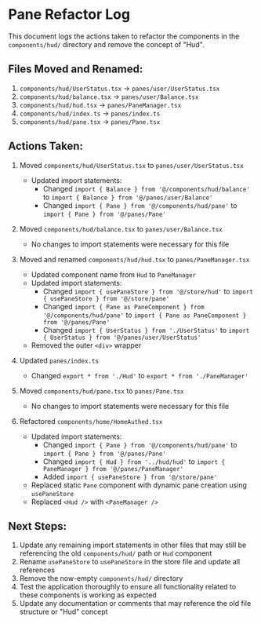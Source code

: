 # Pane Refactor Log

This document logs the actions taken to refactor the components in the `components/hud/` directory and remove the concept of "Hud".

## Files Moved and Renamed:

1. `components/hud/UserStatus.tsx` -> `panes/user/UserStatus.tsx`
2. `components/hud/balance.tsx` -> `panes/user/Balance.tsx`
3. `components/hud/hud.tsx` -> `panes/PaneManager.tsx`
4. `components/hud/index.ts` -> `panes/index.ts`
5. `components/hud/pane.tsx` -> `panes/Pane.tsx`

## Actions Taken:

1. Moved `components/hud/UserStatus.tsx` to `panes/user/UserStatus.tsx`
   - Updated import statements:
     - Changed `import { Balance } from '@/components/hud/balance'` to `import { Balance } from '@/panes/user/Balance'`
     - Changed `import { Pane } from '@/components/hud/pane'` to `import { Pane } from '@/panes/Pane'`

2. Moved `components/hud/balance.tsx` to `panes/user/Balance.tsx`
   - No changes to import statements were necessary for this file

3. Moved and renamed `components/hud/hud.tsx` to `panes/PaneManager.tsx`
   - Updated component name from `Hud` to `PaneManager`
   - Updated import statements:
     - Changed `import { usePaneStore } from '@/store/hud'` to `import { usePaneStore } from '@/store/pane'`
     - Changed `import { Pane as PaneComponent } from '@/components/hud/pane'` to `import { Pane as PaneComponent } from '@/panes/Pane'`
     - Changed `import { UserStatus } from './UserStatus'` to `import { UserStatus } from '@/panes/user/UserStatus'`
   - Removed the outer `<div>` wrapper

4. Updated `panes/index.ts`
   - Changed `export * from './Hud'` to `export * from './PaneManager'`

5. Moved `components/hud/pane.tsx` to `panes/Pane.tsx`
   - No changes to import statements were necessary for this file

6. Refactored `components/home/HomeAuthed.tsx`
   - Updated import statements:
     - Changed `import { Pane } from '@/components/hud/pane'` to `import { Pane } from '@/panes/Pane'`
     - Changed `import { Hud } from '../hud/hud'` to `import { PaneManager } from '@/panes/PaneManager'`
     - Added `import { usePaneStore } from '@/store/pane'`
   - Replaced static `Pane` component with dynamic pane creation using `usePaneStore`
   - Replaced `<Hud />` with `<PaneManager />`

## Next Steps:

1. Update any remaining import statements in other files that may still be referencing the old `components/hud/` path or `Hud` component
2. Rename `usePaneStore` to `usePaneStore` in the store file and update all references
3. Remove the now-empty `components/hud/` directory
4. Test the application thoroughly to ensure all functionality related to these components is working as expected
5. Update any documentation or comments that may reference the old file structure or "Hud" concept
